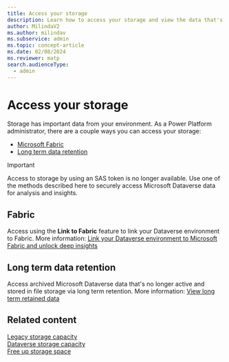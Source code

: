 ```yaml
---
title: Access your storage
description: Learn how to access your storage and view the data that's in your storage. 
author: MilindaV2
ms.author: milindav
ms.subservice: admin
ms.topic: concept-article 
ms.date: 02/08/2024
ms.reviewer: matp
search.audienceType: 
  - admin
---
```

# Access your storage

Storage has important data from your environment. As a Power Platform administrator, there are a couple ways you can access your storage:

- [Microsoft Fabric](#fabric)
- [Long term data retention](#long-term-data-retention)

> [!IMPORTANT]
> Access to storage by using an SAS token is no longer available. Use one of the methods described here to securely access Microsoft Dataverse data for analysis and insights.

## Fabric

Access using the **Link to Fabric** feature to link your Dataverse environment to Fabric. More information: [Link your Dataverse environment to Microsoft Fabric and unlock deep insights](/power-apps/maker/data-platform/azure-synapse-link-view-in-fabric)

## Long term data retention

Access archived Microsoft Dataverse data that's no longer active and stored in file storage via long term retention. More information: [View long term retained data](/power-apps/maker/data-platform/data-retention-view)

## Related content

[Legacy storage capacity](legacy-capacity-storage.md) <br />
[Dataverse storage capacity](capacity-storage.md) <br />
[Free up storage space](free-storage-space.md) <br />
